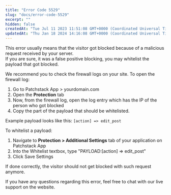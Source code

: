 ```yaml
---
title: "Error Code 5529"
slug: "docs/error-code-5529"
excerpt: ""
hidden: false
createdAt: "Tue Jul 11 2023 11:51:08 GMT+0000 (Coordinated Universal Time)"
updatedAt: "Thu Jan 18 2024 14:16:08 GMT+0000 (Coordinated Universal Time)"
---
```

This error usually means that the visitor got blocked because of a malicious request received by your server.  
If you are sure, it was a false positive blocking, you may whitelist the payload that got blocked.

We recommend you to check the firewall logs on your site. To open the firewall log:

1. Go to Patchstack App > yourdomain.com
2. Open the **Protection** tab
3. Now, from the firewall log, open the log entry which has the IP of the person who got blocked
4. Copy the part of the payload that should be whitelisted. 

Example payload looks like this: `[action] => edit_post`

To whitelist a payload: 

1. Navigate to **Protection > Additional Settings** tab of your application on Patchstack App
2. Into the Whitelist textbox, type "PAYLOAD:[action] => edit_post"
3. Click Save Settings

If done correctly, the visitor should not get blocked with such request anymore.

If you have any questions regarding this error, feel free to chat with our live support on the website.
